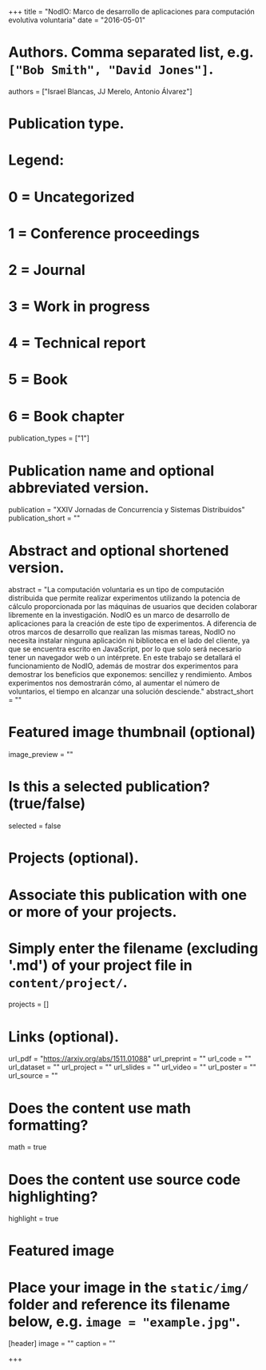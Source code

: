 +++
title = "NodIO: Marco de desarrollo de aplicaciones para computación evolutiva voluntaria"
date = "2016-05-01"

# Authors. Comma separated list, e.g. `["Bob Smith", "David Jones"]`.
authors = ["Israel Blancas, JJ Merelo, Antonio Álvarez"]

# Publication type.
# Legend:
# 0 = Uncategorized
# 1 = Conference proceedings
# 2 = Journal
# 3 = Work in progress
# 4 = Technical report
# 5 = Book
# 6 = Book chapter
publication_types = ["1"]

# Publication name and optional abbreviated version.
publication = "XXIV Jornadas de Concurrencia y Sistemas Distribuidos"
publication_short = ""

# Abstract and optional shortened version.
abstract = "La computación voluntaria es un tipo de computación distribuida que permite realizar experimentos utilizando la potencia de cálculo proporcionada por las máquinas de usuarios que deciden colaborar libremente en la investigación. NodIO es un marco de desarrollo de aplicaciones para la creación de este tipo de experimentos. A diferencia de otros marcos de desarrollo que realizan las mismas tareas, NodIO no necesita instalar ninguna aplicación ni biblioteca en el lado del cliente, ya que se encuentra escrito en JavaScript, por lo que solo será necesario tener un navegador web o un intérprete. En este trabajo se detallará el funcionamiento de NodIO, además de mostrar dos experimentos para demostrar los beneficios que exponemos: sencillez y rendimiento. Ambos experimentos nos demostrarán cómo, al aumentar el número de voluntarios, el tiempo en alcanzar una solución desciende."
abstract_short = ""

# Featured image thumbnail (optional)
image_preview = ""

# Is this a selected publication? (true/false)
selected = false

# Projects (optional).
#   Associate this publication with one or more of your projects.
#   Simply enter the filename (excluding '.md') of your project file in `content/project/`.
projects = []

# Links (optional).
url_pdf = "https://arxiv.org/abs/1511.01088"
url_preprint = ""
url_code = ""
url_dataset = ""
url_project = ""
url_slides = ""
url_video = ""
url_poster = ""
url_source = ""

# Does the content use math formatting?
math = true

# Does the content use source code highlighting?
highlight = true

# Featured image
# Place your image in the `static/img/` folder and reference its filename below, e.g. `image = "example.jpg"`.
[header]
image = ""
caption = ""

+++